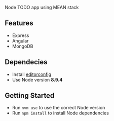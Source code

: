 Node TODO app using MEAN stack

## Features
- Express
- Angular
- MongoDB

## Dependecies
- Install [editorconfig](http://editorconfig.org)
- Use Node version **8.9.4**

## Getting Started
- Run `nvm use` to use the correct Node version
- Run `npm install` to install Node dependencies
